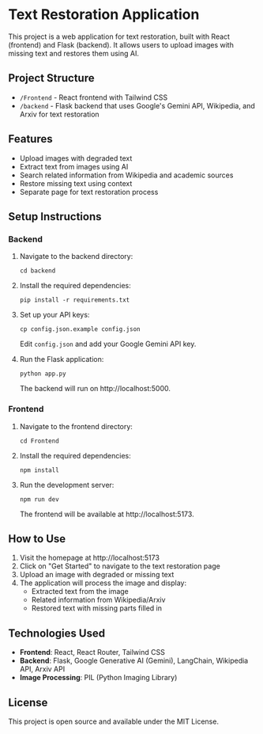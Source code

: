 # Text Restoration Application

This project is a web application for text restoration, built with React (frontend) and Flask (backend). It allows users to upload images with missing text and restores them using AI.

## Project Structure

- `/Frontend` - React frontend with Tailwind CSS
- `/backend` - Flask backend that uses Google's Gemini API, Wikipedia, and Arxiv for text restoration

## Features

- Upload images with degraded text
- Extract text from images using AI
- Search related information from Wikipedia and academic sources
- Restore missing text using context
- Separate page for text restoration process

## Setup Instructions

### Backend

1. Navigate to the backend directory:
   ```
   cd backend
   ```

2. Install the required dependencies:
   ```
   pip install -r requirements.txt
   ```

3. Set up your API keys:
   ```
   cp config.json.example config.json
   ```
   Edit `config.json` and add your Google Gemini API key.

4. Run the Flask application:
   ```
   python app.py
   ```
   The backend will run on http://localhost:5000.

### Frontend

1. Navigate to the frontend directory:
   ```
   cd Frontend
   ```

2. Install the required dependencies:
   ```
   npm install
   ```

3. Run the development server:
   ```
   npm run dev
   ```
   The frontend will be available at http://localhost:5173.

## How to Use

1. Visit the homepage at http://localhost:5173
2. Click on "Get Started" to navigate to the text restoration page
3. Upload an image with degraded or missing text
4. The application will process the image and display:
   - Extracted text from the image
   - Related information from Wikipedia/Arxiv
   - Restored text with missing parts filled in

## Technologies Used

- **Frontend**: React, React Router, Tailwind CSS
- **Backend**: Flask, Google Generative AI (Gemini), LangChain, Wikipedia API, Arxiv API
- **Image Processing**: PIL (Python Imaging Library)

## License

This project is open source and available under the MIT License. 
